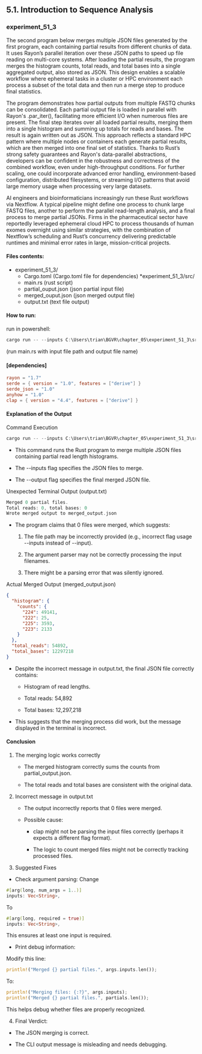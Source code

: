## 5.1. Introduction to Sequence Analysis

### experiment_51_3

The second program below merges multiple JSON files generated by the first program, each containing partial results from different chunks of data. It uses Rayon’s parallel iteration over these JSON paths to speed up file reading on multi-core systems. After loading the partial results, the program merges the histogram counts, total reads, and total bases into a single aggregated output, also stored as JSON. This design enables a scalable workflow where ephemeral tasks in a cluster or HPC environment each process a subset of the total data and then run a merge step to produce final statistics.

The program demonstrates how partial outputs from multiple FASTQ chunks can be consolidated. Each partial output file is loaded in parallel with Rayon's .par_iter(), facilitating more efficient I/O when numerous files are present. The final step iterates over all loaded partial results, merging them into a single histogram and summing up totals for reads and bases. The result is again written out as JSON. This approach reflects a standard HPC pattern where multiple nodes or containers each generate partial results, which are then merged into one final set of statistics. Thanks to Rust’s strong safety guarantees and Rayon's data-parallel abstractions, developers can be confident in the robustness and correctness of the combined workflow, even under high-throughput conditions. For further scaling, one could incorporate advanced error handling, environment-based configuration, distributed filesystems, or streaming I/O patterns that avoid large memory usage when processing very large datasets.

AI engineers and bioinformaticians increasingly run these Rust workflows via Nextflow. A typical pipeline might define one process to chunk large FASTQ files, another to perform the parallel read-length analysis, and a final process to merge partial JSONs. Firms in the pharmaceutical sector have reportedly leveraged ephemeral cloud HPC to process thousands of human exomes overnight using similar strategies, with the combination of Nextflow’s scheduling and Rust’s concurrency delivering predictable runtimes and minimal error rates in large, mission-critical projects.

#### Files contents:
* experiment_51_3/
  * Cargo.toml (Cargo.toml file for dependencies)
*experiment_51_3/src/
  * main.rs (rust script)
  * partial_ouput.json (json partial input file)
  * merged_ouput.json (json merged output file)
  * output.txt (text file output)

#### How to run:

run in powershell:

```powershell
cargo run -- --inputs C:\Users\trian\BGVR\chapter_05\experiment_51_3\src\partial_output.json --output merged_output.json
```

(run main.rs with input file path and output file name)
  
#### [dependencies]

```toml
rayon = "1.7"
serde = { version = "1.0", features = ["derive"] }
serde_json = "1.0"
anyhow = "1.0"
clap = { version = "4.4", features = ["derive"] }
```

#### Explanation of the Output

Command Execution

```powershell
cargo run -- --inputs C:\Users\trian\BGVR\chapter_05\experiment_51_3\src\partial_output.json --output merged_output.json
```

* This command runs the Rust program to merge multiple JSON files containing partial read length histograms.

* The --inputs flag specifies the JSON files to merge.

* The --output flag specifies the final merged JSON file.

Unexpected Terminal Output (output.txt)

```rust
Merged 0 partial files.
Total reads: 0, total bases: 0
Wrote merged output to merged_output.json
```

* The program claims that 0 files were merged, which suggests:

  1. The file path may be incorrectly provided (e.g., incorrect flag usage --inputs instead of --input).

  2. The argument parser may not be correctly processing the input filenames.

  3. There might be a parsing error that was silently ignored.

Actual Merged Output (merged_output.json)

```json
{
  "histogram": {
    "counts": {
      "224": 49141,
      "222": 25,
      "225": 3593,
      "223": 2133
    }
  },
  "total_reads": 54892,
  "total_bases": 12297218
}
```

* Despite the incorrect message in output.txt, the final JSON file correctly contains:

  * Histogram of read lengths.

  * Total reads: 54,892

  * Total bases: 12,297,218

* This suggests that the merging process did work, but the message displayed in the terminal is incorrect.

#### Conclusion

1. The merging logic works correctly

    * The merged histogram correctly sums the counts from partial_output.json.

    * The total reads and total bases are consistent with the original data.

2. Incorrect message in output.txt

    * The output incorrectly reports that 0 files were merged.


    * Possible cause:

      * clap might not be parsing the input files correctly (perhaps it expects a different flag format).

      * The logic to count merged files might not be correctly tracking processed files.


3. Suggested Fixes

* Check argument parsing:
Change

```rust
#[arg(long, num_args = 1..)]
inputs: Vec<String>,
```

To

```rust
#[arg(long, required = true)]
inputs: Vec<String>,
```

This ensures at least one input is required.

* Print debug information:

Modify this line:

```rust
println!("Merged {} partial files.", args.inputs.len());
```

To:

```rust
println!("Merging files: {:?}", args.inputs);
println!("Merged {} partial files.", partials.len());
```

This helps debug whether files are properly recognized.

4. Final Verdict:

* The JSON merging is correct.

* The CLI output message is misleading and needs debugging.

